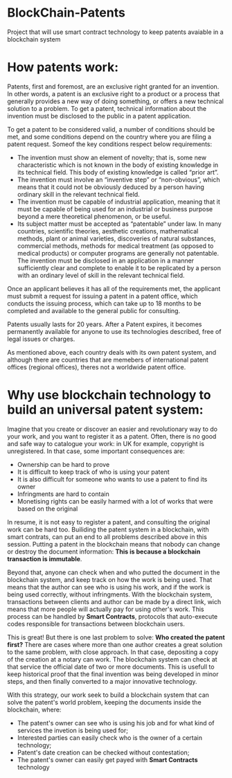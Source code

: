 # BlockChain-Patents
Project that will use smart contract technology to keep patents avaiable in a blockchain system   

# How patents work:
Patents, first and foremost, are an exclusive right granted for an invention. In other words, a patent is an exclusive right to a product or a process that generally provides a new way of doing something, or offers a new technical solution to a problem. To get a patent, technical information about the invention must be disclosed to the public in a patent application.

To get a patent to be considered valid, a number of conditions should be met, and some conditions depend on the country where you are filing a patent request. Someof the key conditions respect below requirements:

* The invention must show an element of novelty; that is, some new characteristic which is not known in the body of existing knowledge in  its technical field. This body of existing knowledge is called “prior art”.
* The invention must involve an “inventive step” or “non-obvious”, which means that it could not be obviously deduced by a person having ordinary skill in the relevant technical field.
* The invention must be capable of industrial application, meaning that it must be capable of being used for an industrial or business purpose beyond a mere theoretical phenomenon, or be useful.
* Its subject matter must be accepted as “patentable” under law. In many countries, scientific theories, aesthetic creations, mathematical methods, plant or animal varieties, discoveries of natural substances, commercial methods, methods for medical treatment (as opposed to medical products) or computer programs are generally not patentable.
The invention must be disclosed in an application in a manner sufficiently clear and complete to enable it to be replicated by a person with an ordinary level of skill in the relevant technical field.

Once an applicant believes it has all of the requirements met, the applicant must submit a request for issuing a patent in a patent office, which conducts the issuing process, which can take up to 18 months to be completed and available to the general public for consulting.

Patents usually lasts for 20 years. After a Patent expires, it becomes permanently available for anyone to use its technologies described, free of legal issues or charges.

As mentioned above, each country deals with its own patent system, and although there are countries that are memebers of international patent offices (regional offices), theres not a worldwide patent office.


# Why use blockchain technology to build an universal patent system:
Imagine that you create or discover an easier and revolutionary way to do your work, and you want to register it as a patent. Often, there is no good and safe way to catalogue your work: in UK for example, copyright is unregistered. In that case, some important consequences are:

* Ownership can be hard to prove
* It is difficult to keep track of who is using your patent
* It is also difficult for someone who wants to use a patent to find its owner
* Infringments are hard to contain
* Monetising rights can be easily harmed with a lot of works that were based on the original

In resume, it is not easy to register a patent, and consulting the original work can be hard too. Builiding the patent system in a blockchain, with smart contrats, can put an end to all problems described above in this session. Putting a patent in the blockchain means that nobody can change or destroy the document information: **This is because a blockchain transaction is immutable**.

Beyond that, anyone can check when and who putted the document in the blockchain system, and keep track on how the work is being used. That means that the author can see who is using his work, and if the work is being used correctly, without infringments. With the blockchain system, transactions between clients and author can be made by a direct link, wich means that more people will actually pay for using other's work. This process can be handled by **Smart Contracts**, protocols that auto-execute codes responsible for transactions between blockchain users.

This is great! But there is one last problem to solve: **Who created the patent first?** There are cases where more than one author creates a great solution to the same problem, with close approach. In that case, depositing a copy of the creation at a notary can work. The blockchain system can check at that service the official date of two or more documents. This is usefull to keep historical proof that the final invention was being developed in minor steps, and then finally converted to a major innovative technology.

With this strategy, our work seek to build a blockchain system that can solve the patent's world problem, keeping the documents inside the blockchain, where:

* The patent's owner can see who is using his job and for what kind of services the invetion is being used for;
* Interested parties can easily check who is the owner of a certain technology;
* Patent's date creation can be checked without contestation;
* The patent's owner can easily get payed with **Smart Contracts** technology
